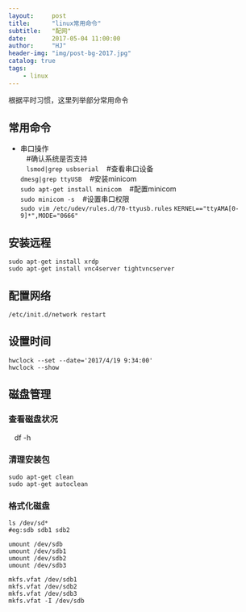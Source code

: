 ```yaml
---
layout:     post
title:      "linux常用命令"
subtitle:   "配网"
date:       2017-05-04 11:00:00
author:     "HJ"
header-img: "img/post-bg-2017.jpg"
catalog: true
tags:
    - linux
---
```


根据平时习惯，这里列举部分常用命令

## 常用命令

- 串口操作  
    #确认系统是否支持  
    `lsmod|grep usbserial`
    #查看串口设备  
    `dmesg|grep ttyUSB`
    #安装minicom  
    `sudo apt-get install minicom`
    #配置minicom  
    `sudo minicom -s`
    #设置串口权限  
    `sudo vim /etc/udev/rules.d/70-ttyusb.rules`
    `KERNEL=="ttyAMA[0-9]*",MODE="0666"`
    

## 安装远程
    sudo apt-get install xrdp
    sudo apt-get install vnc4server tightvncserver

## 配置网络
    /etc/init.d/network restart

## 设置时间
    hwclock --set --date='2017/4/19 9:34:00'
    hwclock --show

## 磁盘管理

### 查看磁盘状况
    df -h
    
### 清理安装包
    sudo apt-get clean
    sudo apt-get autoclean
    
### 格式化磁盘
    ls /dev/sd*
    #eg:sdb sdb1 sdb2

    umount /dev/sdb
    umount /dev/sdb1
    umount /dev/sdb2
    umount /dev/sdb3

    mkfs.vfat /dev/sdb1
    mkfs.vfat /dev/sdb2
    mkfs.vfat /dev/sdb3
    mkfs.vfat -I /dev/sdb
